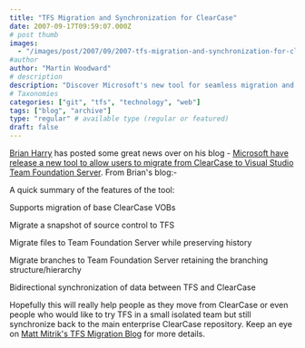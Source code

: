 ```yaml
---
title: "TFS Migration and Synchronization for ClearCase"
date: 2007-09-17T09:59:07.000Z
# post thumb
images:
  - "/images/post/2007/09/2007-tfs-migration-and-synchronization-for-clearcase.jpg"
#author
author: "Martin Woodward"
# description
description: "Discover Microsoft's new tool for seamless migration and synchronisation from ClearCase to Visual Studio Team Foundation Server."
# Taxonomies
categories: ["git", "tfs", "technology", "web"]
tags: ["blog", "archive"]
type: "regular" # available type (regular or featured)
draft: false
---
```


[Brian Harry](http://blogs.msdn.com/bharry/) has posted some great news over on his blog - [Microsoft have release a new tool to allow users to migrate from ClearCase to Visual Studio Team Foundation Server](http://blogs.msdn.com/bharry/archive/2007/09/14/tfs-migration-synchronization-tool-for-clearcase-relased.aspx). From Brian's blog:-

A quick summary of the features of the tool:

Supports migration of base ClearCase VOBs

Migrate a snapshot of source control to TFS

Migrate files to Team Foundation Server while preserving history

Migrate branches to Team Foundation Server retaining the branching structure/hierarchy

Bidirectional synchronization of data between TFS and ClearCase

Hopefully this will really help people as they move from ClearCase or even people who would like to try TFS in a small isolated team but still synchronize back to the main enterprise ClearCase repository. Keep an eye on [Matt Mitrik's TFS Migration Blog](http://blogs.msdn.com/tfs_migration/) for more details.
